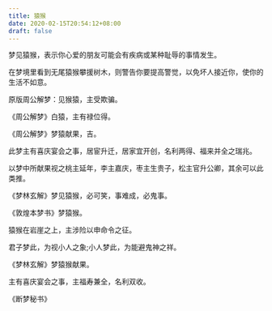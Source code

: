 ```yaml
---
title: 猿猴
date: 2020-02-15T20:54:12+08:00
draft: false
---
```


梦见猿猴，表示你心爱的朋友可能会有疾病或某种耻辱的事情发生。

在梦境里看到无尾猿猴攀援树木，则警告你要提高警觉，以免坏人接近你，使你的生活不如意。

原版周公解梦：见猴猿，主受欺骗。

《周公解梦》白猿，主有禄位得。

《周公解梦》梦猿献果，吉。

此梦主有喜庆宴会之事，居宦升迁，居家宜开创，名利两得、福来并全之瑞兆。

以梦中所献果视之桃主延年，李主嘉庆，枣主生贵子，松主官升公卿，其余可以此类推。

《梦林玄解》梦见猿猴，必可笑，事难成，必鬼事。

《敦煌本梦书》梦猿猴。

猿猴在岩崖之上，主涉险以申命令之征。

君子梦此，为视小人之象;小人梦此，为能避鬼神之祥。

《梦林玄解》梦猿猴献果。

主有喜庆宴会之事，主福寿兼全，名利双收。

《断梦秘书》